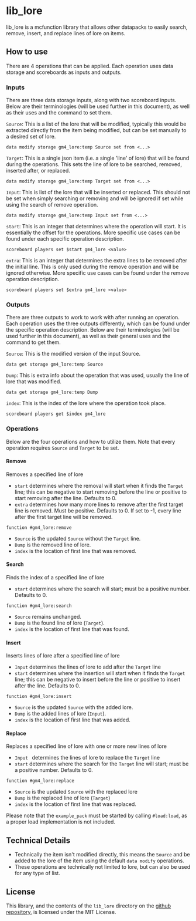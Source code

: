 # lib_lore
lib_lore is a mcfunction library that allows other datapacks to easily search, remove, insert, and replace lines of lore on items.

## How to use
There are 4 operations that can be applied. Each operation uses data storage and scoreboards as inputs and outputs.

### Inputs
There are three data storage inputs, along with two scoreboard inputs. Below are their terminologies (will be used further in this document), as well as their uses and the command to set them.

`Source`: This is a list of the lore that will be modified, typically this would be extracted directly from the item being modified, but can be set manually to a desired set of lore.
```mcfunction
data modify storage gm4_lore:temp Source set from <...>
```

`Target`: This is a single json item (i.e. a single 'line' of lore) that will be found during the operations. This sets the line of lore to be searched, removed, inserted after, or replaced.
```mcfunction
data modify storage gm4_lore:temp Target set from <...>
```

`Input`: This is list of the lore that will be inserted or replaced. This should not be set when simply searching or removing and will be ignored if set while using the search of remove operation.
```mcfunction
data modify storage gm4_lore:temp Input set from <...>
```

`start`: This is an integer that determines where the operation will start. It is essentially the offset for the operations. More specific use cases can be found under each specific operation description.
```mcfunction
scoreboard players set $start gm4_lore <value>
```

`extra`: This is an integer that determines the extra lines to be removed after the initial line. This is only used during the remove operation and will be ignored otherwise. More specific use cases can be found under the remove operation description.
```mcfunction
scoreboard players set $extra gm4_lore <value>
```

### Outputs
There are three outputs to work to work with after running an operation. Each operation uses the three outputs differently, which can be found under the specific operation description. Below are their terminologies (will be used further in this document), as well as their general uses and the command to get them.

`Source`: This is the modified version of the input Source.
```mcfunction
data get storage gm4_lore:temp Source
```

`Dump`: This is extra info about the operation that was used, usually the line of lore that was modified.
```mcfunction
data get storage gm4_lore:temp Dump
```

`index`: This is the index of the lore where the operation took place.
```mcfunction
scoreboard players get $index gm4_lore
```


### Operations
Below are the four operations and how to utilize them. Note that every operation requires `Source` and `Target` to be set.

#### Remove
Removes a specified line of lore

- `start` determines where the removal will start when it finds the `Target` line; this can be negative to start removing before the line or positive to start removing after the line. Defaults to 0.
- `extra` determines how many more lines to remove after the first target line is removed. Must be positive. Defaults to 0. If set to -1, every line after the first target line will be removed.

```mcfunction
function #gm4_lore:remove
```

- `Source` is the updated `Source` without the `Target` line.
- `Dump` is the removed line of lore.
- `index` is the location of first line that was removed.


#### Search
Finds the index of a specified line of lore
- `start` determines where the search will start; must be a positive number. Defaults to 0.

```mcfunction
function #gm4_lore:search
```

- `Source` remains unchanged.
- `Dump` is the found line of lore (`Target`).
- `index` is the location of first line that was found.


#### Insert
Inserts lines of lore after a specified line of lore

- `Input` determines the lines of lore to add after the `Target` line
- `start` determines where the insertion will start when it finds the `Target` line; this can be negative to insert before the line or positive to insert after the line. Defaults to 0.

```mcfunction
function #gm4_lore:insert
```

- `Source` is the updated `Source` with the added lore.
- `Dump` is the added lines of lore (`Input`).
- `index` is the location of first line that was added.


#### Replace
Replaces a specified line of lore with one or more new lines of lore

- `Input ` determines the lines of lore to replace the `Target` line
- `start` determines where the search for the `Target` line will start; must be a positive number. Defaults to 0.

```mcfunction
function #gm4_lore:replace
```

- `Source` is the updated `Source` with the replaced lore
- `Dump` is the replaced line of lore (`Target`)
- `index` is the location of first line that was replaced.


Please note that the `example_pack` must be started by calling `#load:load`, as a proper load implementation is not included.

## Technical Details
- Technically the item isn't modified directly, this means the `Source` and be added to the lore of the item using the default `data modify` operations.
- These operations are technically not limited to lore, but can also be used for any type of list.

## License
This library, and the contents of the `lib_lore` directory on the [github repository](https://github.com/Gamemode4Dev/GM4_Datapacks), is licensed under the MIT License.
